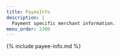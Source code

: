 ```yaml
---
title: PayeeInfo
description: |
  Payment specific merchant information.
menu_order: 2300
---
```


{% include payee-info.md %}
